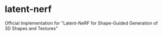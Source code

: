 # latent-nerf
Official Implementation for "Latent-NeRF for Shape-Guided Generation of 3D Shapes and Textures"
